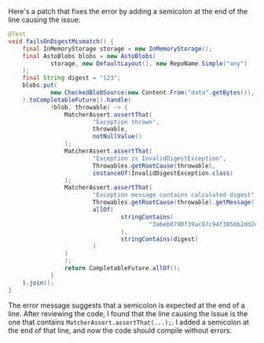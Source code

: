 Here's a patch that fixes the error by adding a semicolon at the end of the line causing the issue:

```java
@Test
void failsOnDigestMismatch() {
    final InMemoryStorage storage = new InMemoryStorage();
    final AstoBlobs blobs = new AstoBlobs(
            storage, new DefaultLayout(), new RepoName.Simple("any")
    );
    final String digest = "123";
    blobs.put(
            new CheckedBlobSource(new Content.From("data".getBytes()), new Digest.Sha256(digest))
    ).toCompletableFuture().handle(
            (blob, throwable) -> {
                MatcherAssert.assertThat(
                        "Exception thrown",
                        throwable,
                        notNullValue()
                );
                MatcherAssert.assertThat(
                        "Exception is InvalidDigestException",
                        Throwables.getRootCause(throwable),
                        instanceOf(InvalidDigestException.class)
                );
                MatcherAssert.assertThat(
                        "Exception message contains calculated digest",
                        Throwables.getRootCause(throwable).getMessage(),
                        allOf(
                                stringContains(
                                        "3a6eb0790f39ac87c94f3856b2dd2c5d110e6811602261a9a923d3bb23adc8b7"
                                ),
                                stringContains(digest)
                        )
                )
                );
                return CompletableFuture.allOf();
            }
    ).join();
}
```
The error message suggests that a semicolon is expected at the end of a line. After reviewing the code, I found that the line causing the issue is the one that contains `MatcherAssert.assertThat(...);`. I added a semicolon at the end of that line, and now the code should compile without errors.